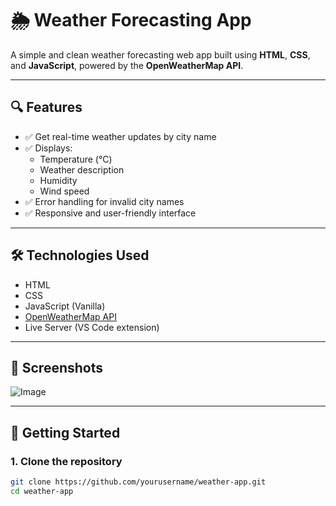 # 🌦️ Weather Forecasting App

A simple and clean weather forecasting web app built using **HTML**, **CSS**, and **JavaScript**, powered by the **OpenWeatherMap API**.

---

## 🔍 Features

- ✅ Get real-time weather updates by city name
- ✅ Displays:
  - Temperature (°C)
  - Weather description
  - Humidity
  - Wind speed
- ✅ Error handling for invalid city names
- ✅ Responsive and user-friendly interface

---

## 🛠️ Technologies Used

- HTML
- CSS
- JavaScript (Vanilla)
- [OpenWeatherMap API](https://openweathermap.org/api)
- Live Server (VS Code extension)

---

## 📸 Screenshots

> 

![Image](https://github.com/user-attachments/assets/73702634-99e9-43a6-afb6-00099350256c)

---

## 🚀 Getting Started

### 1. Clone the repository

```bash
git clone https://github.com/yourusername/weather-app.git
cd weather-app
